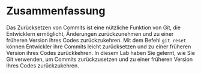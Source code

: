 # Zusammenfassung

Das Zurücksetzen von Commits ist eine nützliche Funktion von Git, die Entwicklern ermöglicht, Änderungen zurückzunehmen und zu einer früheren Version ihres Codes zurückzukehren. Mit dem Befehl `git reset` können Entwickler ihre Commits leicht zurücksetzen und zu einer früheren Version ihres Codes zurückkehren. In diesem Lab haben Sie gelernt, wie Sie Git verwenden, um Commits zurückzusetzen und zu einer früheren Version Ihres Codes zurückzukehren.
